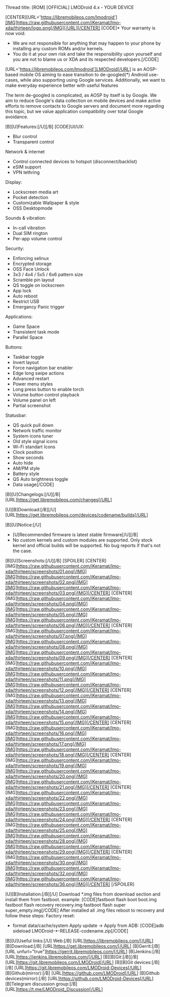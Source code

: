 Thread title: [ROM] [OFFICIAL] LMODroid 4.x - YOUR DEVICE

[CENTER][URL='https://libremobileos.com/lmodroid'][IMG]https://raw.githubusercontent.com/iKeramat/lmo-xda/thirteen/logo.png[/IMG][/URL][/CENTER]
[CODE]* Your warranty is now void.
* We are not responsible for anything that may happen to your phone by installing any custom ROMs and/or kernels.
* You do it at your own risk and take the responsibility upon yourself and you are not to blame us or XDA and its respected developers.[/CODE]

[URL='https://libremobileos.com/lmodroid']LMODroid[/URL] is an AOSP-based mobile OS aiming to ease transition to de-googled(*) Android use-cases, while also supporting using Google services. Additionally, we want to make everyday experience better with useful features

The term de-googled is complicated, as AOSP by itself is by Google. We aim to reduce Google's data collection on mobile devices and make active efforts to remove contacts to Google servers and document more regarding this topic, but we value application compatibility over total Google avoidance.

[B][U]Features:[/U][/B]
[CODE]UI/UX:
- Blur control
- Transparent control

Network & internet
- Control connected devices to hotspot (disconnect/backlist)
- eSIM support
- VPN tethring

Display:
- Lockscreen media art
- Pocket detection
- Customizable Wallpaper & style
- OSS Desktopmode

Sounds & vibration:
- In-call vibration
- Dual SIM rington
- Per-app volume control

Security:
- Enforcing selinux
- Encrypted storage
- OSS Face Unlock
- 3x3 / 4x4 / 5x5 / 6x6 pattern size
- Scramble pin layout
- QS toggle on lockscreen
- App lock
- Auto reboot
- Restrict USB
- Emergancy Panic trigger

Applications:
- Game Space
- Transistent task mode
- Parallel Space

Buttons:
- Taskbar toggle
- Invert layout
- Force navigation bar enabler
- Edge long swipe actions
- Advanced restart
- Power menu styles
- Long press button to enable torch
- Volume button control playback
- Volume panel on left
- Partial screenshot

Statusbar:
- QS quick pull down
- Network traffic monitor
- System icons tuner
- Old style signal icons
- Wi-Fi standart Icons
- Clock position
- Show seconds
- Auto hide
- AM/PM style
- Battery style
- QS Auto brightness toggle
- Data usage[/CODE]

[B][U]Changelogs:[/U][/B]
[URL]https://get.libremobileos.com/changes[/URL]

[U][B]Download:[/B][/U]
[URL]https://get.libremobileos.com/devices/codename/builds[/URL]

[B][U]Notice:[/U]
- [U]Recommended firmware is latest stable firmware[/U][/B]
- No custom kernels and custom modules are supported. Only stock kernel and official builds will be supported. No bug reports if that's not the case.

[B][U]Screenshots:[/U][/B]
[SPOILER]
[CENTER][IMG]https://raw.githubusercontent.com/iKeramat/lmo-xda/thirteen/screenshots/01.png[/IMG][IMG]https://raw.githubusercontent.com/iKeramat/lmo-xda/thirteen/screenshots/02.png[/IMG][IMG]https://raw.githubusercontent.com/iKeramat/lmo-xda/thirteen/screenshots/03.png[/IMG][/CENTER]
[CENTER][IMG]https://raw.githubusercontent.com/iKeramat/lmo-xda/thirteen/screenshots/04.png[/IMG][IMG]https://raw.githubusercontent.com/iKeramat/lmo-xda/thirteen/screenshots/05.png[/IMG][IMG]https://raw.githubusercontent.com/iKeramat/lmo-xda/thirteen/screenshots/06.png[/IMG][/CENTER]
[CENTER][IMG]https://raw.githubusercontent.com/iKeramat/lmo-xda/thirteen/screenshots/07.png[/IMG][IMG]https://raw.githubusercontent.com/iKeramat/lmo-xda/thirteen/screenshots/08.png[/IMG][IMG]https://raw.githubusercontent.com/iKeramat/lmo-xda/thirteen/screenshots/09.png[/IMG][/CENTER]
[CENTER][IMG]https://raw.githubusercontent.com/iKeramat/lmo-xda/thirteen/screenshots/10.png[/IMG][IMG]https://raw.githubusercontent.com/iKeramat/lmo-xda/thirteen/screenshots/11.png[/IMG][IMG]https://raw.githubusercontent.com/iKeramat/lmo-xda/thirteen/screenshots/12.png[/IMG][/CENTER]
[CENTER][IMG]https://raw.githubusercontent.com/iKeramat/lmo-xda/thirteen/screenshots/13.png[/IMG][IMG]https://raw.githubusercontent.com/iKeramat/lmo-xda/thirteen/screenshots/14.png[/IMG][IMG]https://raw.githubusercontent.com/iKeramat/lmo-xda/thirteen/screenshots/15.png[/IMG][/CENTER]
[CENTER][IMG]https://raw.githubusercontent.com/iKeramat/lmo-xda/thirteen/screenshots/16.png[/IMG][IMG]https://raw.githubusercontent.com/iKeramat/lmo-xda/thirteen/screenshots/17.png[/IMG][IMG]https://raw.githubusercontent.com/iKeramat/lmo-xda/thirteen/screenshots/18.png[/IMG][/CENTER]
[CENTER][IMG]https://raw.githubusercontent.com/iKeramat/lmo-xda/thirteen/screenshots/19.png[/IMG][IMG]https://raw.githubusercontent.com/iKeramat/lmo-xda/thirteen/screenshots/20.png[/IMG][IMG]https://raw.githubusercontent.com/iKeramat/lmo-xda/thirteen/screenshots/21.png[/IMG][/CENTER]
[CENTER][IMG]https://raw.githubusercontent.com/iKeramat/lmo-xda/thirteen/screenshots/22.png[/IMG][IMG]https://raw.githubusercontent.com/iKeramat/lmo-xda/thirteen/screenshots/23.png[/IMG][IMG]https://raw.githubusercontent.com/iKeramat/lmo-xda/thirteen/screenshots/24.png[/IMG][/CENTER]
[CENTER][IMG]https://raw.githubusercontent.com/iKeramat/lmo-xda/thirteen/screenshots/25.png[/IMG][IMG]https://raw.githubusercontent.com/iKeramat/lmo-xda/thirteen/screenshots/28.png[/IMG][IMG]https://raw.githubusercontent.com/iKeramat/lmo-xda/thirteen/screenshots/29.png[/IMG][/CENTER]
[CENTER][IMG]https://raw.githubusercontent.com/iKeramat/lmo-xda/thirteen/screenshots/30.png[/IMG][IMG]https://raw.githubusercontent.com/iKeramat/lmo-xda/thirteen/screenshots/32.png[/IMG][IMG]https://raw.githubusercontent.com/iKeramat/lmo-xda/thirteen/screenshots/36.png[/IMG][/CENTER]
[/SPOILER]

[U][B]Installation:[/B][/U]
Download *.img files from download section and install them from fastboot.
example:
[CODE]fastboot flash boot boot.img
fastboot flash recovery recovery.img
fastboot flash super super_empty.img[/CODE]
After installed all .img files reboot to recovery and follow these steps:
Factory reset:
- format data/cache/system
Apply update -> Apply from ADB:
[CODE]adb sideload LMODroid-*-RELEASE-codename.zip[/CODE]

[B][U]Useful links:[/U]
Web:[/B] [URL]https://libremobileos.com/[/URL]
[B]Download:[/B] [URL]https://get.libremobileos.com/[/URL]
[B]Gerrit:[/B][URL unfurl="true"]https://gerrit.libremobileos.com/[/URL]
[B]Jenkins:[/B] [URL]https://jenkins.libremobileos.com/[/URL]
[B][B]Git:[/B][/B] [URL]https://git.libremobileos.com/LMODroid[/URL]
[B][B]Git devices:[/B][/B] [URL]https://git.libremobileos.com/LMODroid-Devices[/URL]
[B]Github(mirror):[/B] [URL]https://github.com/LMODroid[/URL]
[B]Github devices(mirror):[/B] [URL]https://github.com/LMODroid-Devices[/URL]
[B]Telegram discussion group:[/B] [URL]https://t.me/LMODroid_Discussion[/URL]